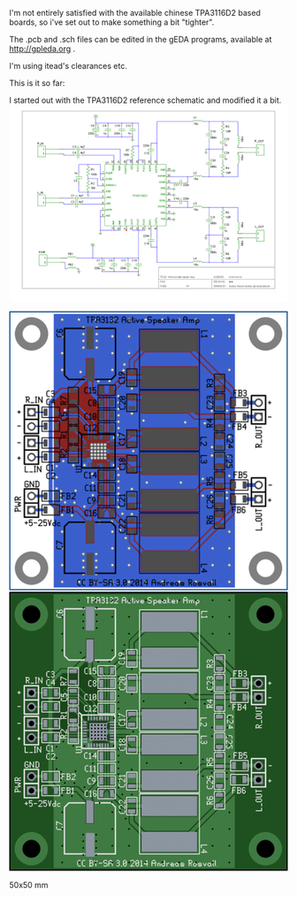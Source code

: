 I'm not entirely satisfied with the available chinese TPA3116D2 based boards, so i've set out to make something a bit "tighter".

The .pcb and .sch files can be edited in the gEDA programs, available at http://gpleda.org .

I'm using itead's clearances etc.

This is it so far:

I started out with the TPA3116D2 reference schematic and modified it a bit.
![schematic](https://github.com/rosvall/tpa3132-amp/blob/master/tpa3132-amp.sch.png?raw=true)

![composite](https://github.com/rosvall/tpa3132-amp/blob/master/tpa3132-amp.pcb.composite.png?raw=true)
![board render](https://github.com/rosvall/tpa3132-amp/blob/master/tpa3132-amp.pcb.photomode.png?raw=true)

50x50 mm
